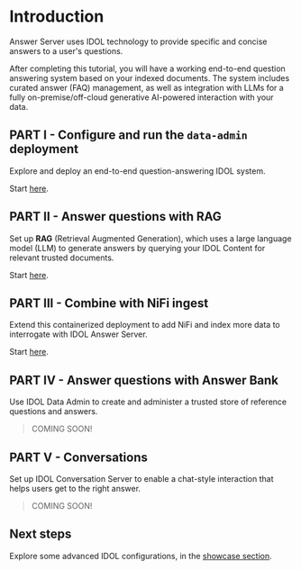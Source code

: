 # Introduction

Answer Server uses IDOL technology to provide specific and concise answers to a user's questions.

After completing this tutorial, you will have a working end-to-end question answering system based on your indexed documents. The system includes curated answer (FAQ) management, as well as integration with LLMs for a fully on-premise/off-cloud generative AI-powered interaction with your data.

## PART I - Configure and run the `data-admin` deployment

Explore and deploy an end-to-end question-answering IDOL system.

Start [here](./PART_I.md).

## PART II - Answer questions with RAG

Set up **RAG** (Retrieval Augmented Generation), which uses a large language model (LLM) to generate answers by querying your IDOL Content for relevant trusted documents.

Start [here](./PART_II.md).

## PART III - Combine with NiFi ingest

Extend this containerized deployment to add NiFi and index more data to interrogate with IDOL Answer Server.

Start [here](./PART_III.md).

## PART IV - Answer questions with Answer Bank

Use IDOL Data Admin to create and administer a trusted store of reference questions and answers.

<!-- Start [here](./PART_IV.md). -->

> COMING SOON!

## PART V - Conversations

Set up IDOL Conversation Server to enable a chat-style interaction that helps users get to the right answer.

<!-- Start [here](./PART_V.md). -->

> COMING SOON!

## Next steps

Explore some advanced IDOL configurations, in the [showcase section](../../README.md#showcase-lessons).
